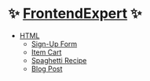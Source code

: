 # :sparkles: [FrontendExpert](https://www.algoexpert.io/content#frontendexpert) :sparkles:

- [HTML](https://github.com/Harishankar-GitHub/FrontendExpert/tree/main/Html)
    - [Sign-Up Form](https://github.com/Harishankar-GitHub/FrontendExpert/tree/main/Html/Sign-Up%20Form)
    - [Item Cart](https://github.com/Harishankar-GitHub/FrontendExpert/tree/main/Html/Item%20Cart)
    - [Spaghetti Recipe](https://github.com/Harishankar-GitHub/FrontendExpert/tree/main/Html/Spaghetti%20Recipe)
    - [Blog Post]()
